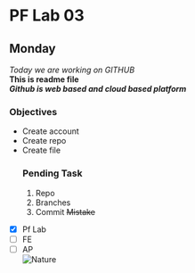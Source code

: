 # PF Lab 03
## Monday
*Today we are working on GITHUB*\
**This is readme file**\
***Github is web based and cloud based platform***
### Objectives
* Create account
* Create repo
* Create file
  ### Pending Task
  1. Repo
  2. Branches
  3. Commit
  ~~Mistake~~
- [x] Pf Lab
- [ ] FE
- [ ] AP\
 ![Nature](https://greggvanourek.com/wp-content/uploads/2023/08/Nature-path-by-water-trees-and-mountains-AdobeStock_291242770-768x463.jpeg)
